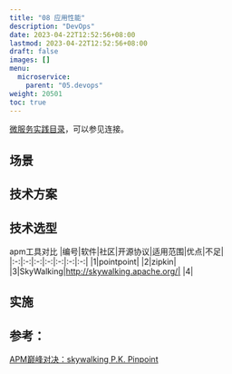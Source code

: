 ```yaml
---
title: "08 应用性能"
description: "DevOps"
date: 2023-04-22T12:52:56+08:00
lastmod: 2023-04-22T12:52:56+08:00
draft: false
images: []
menu:
  microservice:
    parent: "05.devops"
weight: 20501
toc: true
---
```


[微服务实践目录](https://www.jianshu.com/p/f3d5a02757f1)，可以参见连接。

## 场景

## 技术方案

## 技术选型

apm工具对比
|编号|软件|社区|开源协议|适用范围|优点|不足|
|:-:|:-:|:-:|:-:|:-:|:-:|:-:|
|1|pointpoint|
|2|zipkin|
|3|SkyWalking|http://skywalking.apache.org/|
|4|

## 实施


## 参考：
[APM巅峰对决：skywalking P.K. Pinpoint](https://skywalking.apache.org/zh/blog/2019-02-24-skywalking-pk-pinpoint.html)
